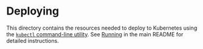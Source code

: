 # Deploying

This directory contains the resources needed to deploy to Kubernetes
using the [`kubectl` command-line utility][kubectl].  See
[Running][run] in the main README for detailed instructions.

[kubectl]: https://kubernetes.io/docs/reference/kubectl/overview/ (Kubernetes - kubectl)
[run]: ../../README.md#running (Running k8-sdm)
